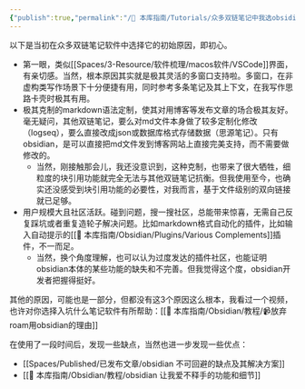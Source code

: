 ```yaml
---
{"publish":true,"permalink":"/🧰 本库指南/Tutorials/众多双链笔记中我选obsidian的核心原因.md","title":"众多双链笔记中我选obsidian的核心原因","created":"2022-08-18","modified":"2023-03-14","published":"2025-07-07T16:50:55.578+08:00","cssclasses":""}
---
```


以下是当初在众多双链笔记软件中选择它的初始原因，即初心。

- 第一眼，类似[[Spaces/3-Resource/软件梳理/macos软件/VSCode]]界面，有亲切感。当然，根本原因其实就是极其灵活的多窗口支持啦。多窗口，在非虚构类写作场景下十分便捷有用，同时参考多条笔记及其上下文，在我写作思路卡壳时极其有用。
- 极其克制的markdown语法定制，使其对用博客等发布文章的场合极其友好。毫无疑问，其他双链笔记，要么对md文件本身做了较多定制化修改（logseq），要么直接改成json或数据库格式存储数据（思源笔记）。只有obsidian，是可以直接把md文件发到博客网站上直接完美支持，而不需要做修改的。
	- 当然，刚接触那会儿，我还没意识到，这种克制，也带来了很大牺牲，细粒度的块引用功能就完全无法与其他双链笔记抗衡。但我使用至今，也确实还没感受到块引用功能的必要性，对我而言，基于文件级别的双向链接就已足够。
- 用户规模大且社区活跃。碰到问题，搜一搜社区，总能带来惊喜，无需自己反复踩坑或者重复造轮子解决问题。比如markdown格式自动化的插件，比如输入自动提示的[[🧰 本库指南/Obsidian/Plugins/Various Complements]]插件，不一而足。
	- 当然，换个角度理解，也可以认为过度发达的插件社区，也能证明obsidian本体的某些功能的缺失和不完善。但我觉得这个度，obsidian开发者把握得挺好。

其他的原因，可能也是一部分，但都没有这3个原因这么根本，我看过一个视频，也许对你选择入坑什么笔记软件有所帮助：[[🧰 本库指南/Obsidian/教程/📹放弃roam用obsidian的理由]]

在使用了一段时间后，发现一些缺点，当然也进一步发现一些优点：  

- [[Spaces/Published/已发布文章/obsidian 不可回避的缺点及其解决方案]]
- [[🧰 本库指南/Obsidian/教程/obsidian 让我爱不释手的功能和细节]]